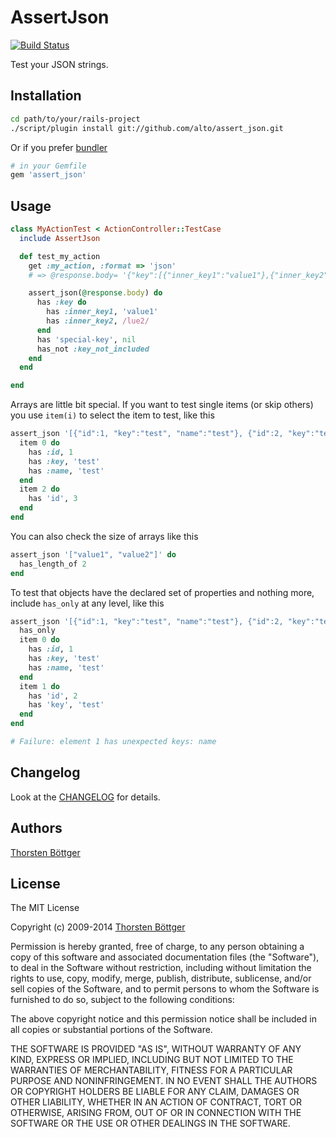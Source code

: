 # AssertJson #

[![Build Status](https://travis-ci.org/alto/assert_json.svg?branch=master)](https://travis-ci.org/alto/assert_json)

Test your JSON strings.

## Installation ##

```sh
cd path/to/your/rails-project
./script/plugin install git://github.com/alto/assert_json.git
```

Or if you prefer [bundler](http://getbundler.com)

```sh
# in your Gemfile
gem 'assert_json'
```


## Usage ##

```ruby
class MyActionTest < ActionController::TestCase
  include AssertJson

  def test_my_action
    get :my_action, :format => 'json'
    # => @response.body= '{"key":[{"inner_key1":"value1"},{"inner_key2":"value2"}, {'special-key': null}]}'

    assert_json(@response.body) do
      has :key do
        has :inner_key1, 'value1'
        has :inner_key2, /lue2/
      end
      has 'special-key', nil
      has_not :key_not_included
    end
  end

end
```

Arrays are little bit special. If you want to test single items (or skip others) you
use `item(i)` to select the item to test, like this

```ruby
assert_json '[{"id":1, "key":"test", "name":"test"}, {"id":2, "key":"test", "name":"test"}, {"id":3, "key":"test", "name":"test"}]' do
  item 0 do
    has :id, 1
    has :key, 'test'
    has :name, 'test'
  end
  item 2 do
    has 'id', 3
  end
end
```

You can also check the size of arrays like this

```ruby
assert_json '["value1", "value2"]' do
  has_length_of 2
end
```

To test that objects have the declared set of properties and nothing more,
include `has_only` at any level, like this

```ruby
assert_json '[{"id":1, "key":"test", "name":"test"}, {"id":2, "key":"test", "name":"test"}, {"id":3, "key":"test", "name":"test"}]' do
  has_only
  item 0 do
    has :id, 1
    has :key, 'test'
    has :name, 'test'
  end
  item 1 do
    has 'id', 2
    has 'key', 'test'
  end
end

# Failure: element 1 has unexpected keys: name
```


## Changelog ##

Look at the [CHANGELOG](https://github.com/alto/assert_json/blob/master/CHANGELOG.md) for details.

## Authors ##

[Thorsten Böttger](http://github.com/alto)


## License ##

The MIT License

Copyright (c) 2009-2014 [Thorsten Böttger](http://mt7.de/)

Permission is hereby granted, free of charge, to any person obtaining a copy
of this software and associated documentation files (the "Software"), to deal
in the Software without restriction, including without limitation the rights
to use, copy, modify, merge, publish, distribute, sublicense, and/or sell
copies of the Software, and to permit persons to whom the Software is
furnished to do so, subject to the following conditions:

The above copyright notice and this permission notice shall be included in
all copies or substantial portions of the Software.

THE SOFTWARE IS PROVIDED "AS IS", WITHOUT WARRANTY OF ANY KIND, EXPRESS OR
IMPLIED, INCLUDING BUT NOT LIMITED TO THE WARRANTIES OF MERCHANTABILITY,
FITNESS FOR A PARTICULAR PURPOSE AND NONINFRINGEMENT. IN NO EVENT SHALL THE
AUTHORS OR COPYRIGHT HOLDERS BE LIABLE FOR ANY CLAIM, DAMAGES OR OTHER
LIABILITY, WHETHER IN AN ACTION OF CONTRACT, TORT OR OTHERWISE, ARISING FROM,
OUT OF OR IN CONNECTION WITH THE SOFTWARE OR THE USE OR OTHER DEALINGS IN
THE SOFTWARE.
